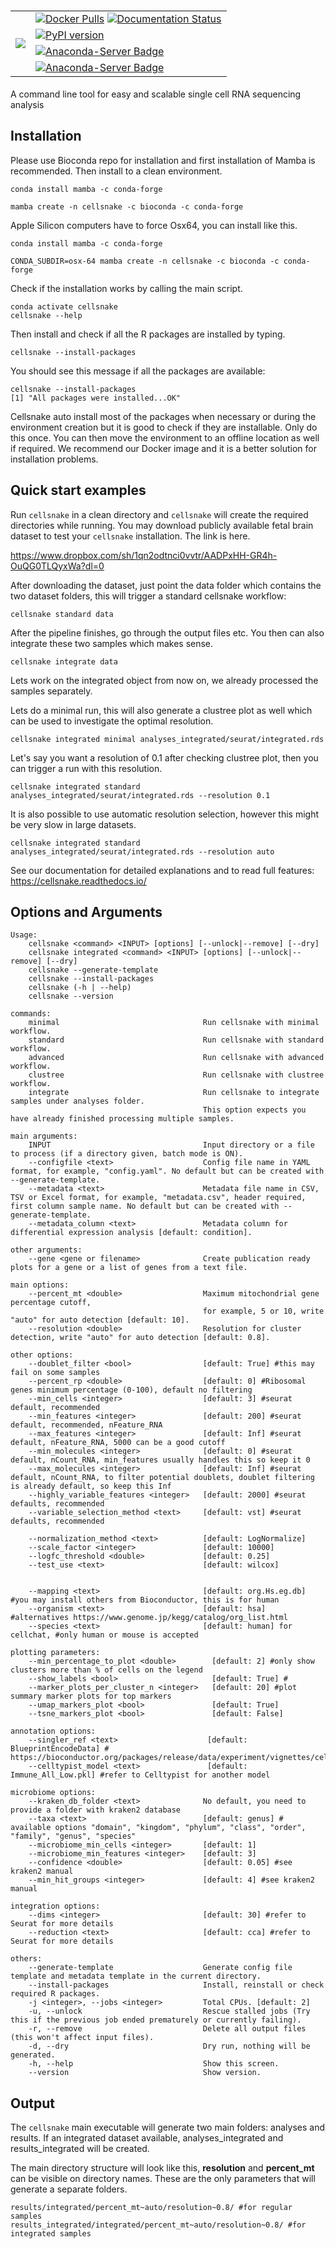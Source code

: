 # <table border="0" cellspacing="0" cellpadding="0"> <tbody> <tr> <td rowspan="4"> <img src="cellsnake-logo-blue-small.png"> </td> <td> [![Docker Pulls](https://img.shields.io/docker/pulls/sinanugur/cellsnake)](https://hub.docker.com/r/sinanugur/cellsnake) [![Documentation Status](https://readthedocs.org/projects/cellsnake/badge/?version=latest)](https://cellsnake.readthedocs.io/en/latest/?badge=latest)  </td>  </tr> <tr>    <td> [![PyPI version](https://badge.fury.io/py/cellsnake.svg)](https://badge.fury.io/py/cellsnake) </td>  </tr>  <tr>    <td> [![Anaconda-Server Badge](https://anaconda.org/bioconda/cellsnake/badges/latest_release_relative_date.svg)](https://anaconda.org/bioconda/cellsnake) </td>  </tr>  <tr>    <td> [![Anaconda-Server Badge](https://anaconda.org/bioconda/cellsnake/badges/downloads.svg)](https://anaconda.org/bioconda/cellsnake)  </td>  </tr></tbody></table>

A command line tool for easy and scalable single cell RNA sequencing analysis  


Installation
------------

Please use Bioconda repo for installation and first installation of Mamba is recommended. Then install to a clean environment.
```
conda install mamba -c conda-forge

mamba create -n cellsnake -c bioconda -c conda-forge

```

Apple Silicon computers have to force Osx64, you can install like this.

```
conda install mamba -c conda-forge

CONDA_SUBDIR=osx-64 mamba create -n cellsnake -c bioconda -c conda-forge

```


Check if the installation works by calling the main script.  
```
conda activate cellsnake
cellsnake --help
```

Then install and check if all the R packages are installed by typing. 
```
cellsnake --install-packages
```


You should see this message if all the packages are available:
```
cellsnake --install-packages
[1] "All packages were installed...OK"
```

Cellsnake auto install most of the packages when necessary or during the environment creation but it is good to check if they are installable. 
Only do this once. You can then move the environment to an offline location as well if required. We recommend our Docker image and it is a better solution for installation problems.

Quick start examples
-------------------
Run `cellsnake` in a clean directory and `cellsnake` will create the required directories while running. You may download publicly available fetal brain dataset to test your `cellsnake` installation. The link is here.

https://www.dropbox.com/sh/1qn2odtnci0vvtr/AADPxHH-GR4h-OuQG0TLQyxWa?dl=0

After downloading the dataset, just point the data folder which contains the two dataset folders, this will trigger a standard cellsnake workflow:
```
cellsnake standard data
```

After the pipeline finishes, go through the output files etc. You then can also integrate these two samples which makes sense.
```
cellsnake integrate data
```

Lets work on the integrated object from now on, we already processed the samples separately. 

Lets do a minimal run, this will also generate a clustree plot as well which can be used to investigate the optimal resolution.
```
cellsnake integrated minimal analyses_integrated/seurat/integrated.rds
```

Let's say you want a resolution of 0.1 after checking clustree plot, then you can trigger a run with this resolution.
```
cellsnake integrated standard analyses_integrated/seurat/integrated.rds --resolution 0.1
```

It is also possible to use automatic resolution selection, however this might be very slow in large datasets.
```
cellsnake integrated standard analyses_integrated/seurat/integrated.rds --resolution auto
```

See our documentation for detailed explanations and to read full features: https://cellsnake.readthedocs.io/

Options and Arguments
---------------------
```
Usage:
    cellsnake <command> <INPUT> [options] [--unlock|--remove] [--dry]
    cellsnake integrated <command> <INPUT> [options] [--unlock|--remove] [--dry]
    cellsnake --generate-template
    cellsnake --install-packages
    cellsnake (-h | --help)
    cellsnake --version

commands:
    minimal                                Run cellsnake with minimal workflow.
    standard                               Run cellsnake with standard workflow.
    advanced                               Run cellsnake with advanced workflow.
    clustree                               Run cellsnake with clustree workflow.
    integrate                              Run cellsnake to integrate samples under analyses folder.
                                           This option expects you have already finished processing multiple samples.

main arguments:
    INPUT                                  Input directory or a file to process (if a directory given, batch mode is ON).
    --configfile <text>                    Config file name in YAML format, for example, "config.yaml". No default but can be created with --generate-template.
    --metadata <text>                      Metadata file name in CSV, TSV or Excel format, for example, "metadata.csv", header required, first column sample name. No default but can be created with --generate-template.
    --metadata_column <text>               Metadata column for differential expression analysis [default: condition].

other arguments:
    --gene <gene or filename>              Create publication ready plots for a gene or a list of genes from a text file.

main options:
    --percent_mt <double>                  Maximum mitochondrial gene percentage cutoff,
                                           for example, 5 or 10, write "auto" for auto detection [default: 10].
    --resolution <double>                  Resolution for cluster detection, write "auto" for auto detection [default: 0.8].

other options:
    --doublet_filter <bool>                [default: True] #this may fail on some samples
    --percent_rp <double>                  [default: 0] #Ribosomal genes minimum percentage (0-100), default no filtering
    --min_cells <integer>                  [default: 3] #seurat default, recommended
    --min_features <integer>               [default: 200] #seurat default, recommended, nFeature_RNA
    --max_features <integer>               [default: Inf] #seurat default, nFeature_RNA, 5000 can be a good cutoff
    --min_molecules <integer>              [default: 0] #seurat default, nCount_RNA, min_features usually handles this so keep it 0
    --max_molecules <integer>              [default: Inf] #seurat default, nCount_RNA, to filter potential doublets, doublet filtering is already default, so keep this Inf
    --highly_variable_features <integer>   [default: 2000] #seurat defaults, recommended
    --variable_selection_method <text>     [default: vst] #seurat defaults, recommended

    --normalization_method <text>          [default: LogNormalize]
    --scale_factor <integer>               [default: 10000]
    --logfc_threshold <double>             [default: 0.25]
    --test_use <text>                      [default: wilcox]


    --mapping <text>                       [default: org.Hs.eg.db] #you may install others from Bioconductor, this is for human
    --organism <text>                      [default: hsa] #alternatives https://www.genome.jp/kegg/catalog/org_list.html
    --species <text>                       [default: human] for cellchat, #only human or mouse is accepted

plotting parameters:
    --min_percentage_to_plot <double>        [default: 2] #only show clusters more than % of cells on the legend
    --show_labels <bool>                     [default: True] #
    --marker_plots_per_cluster_n <integer>   [default: 20] #plot summary marker plots for top markers
    --umap_markers_plot <bool>               [default: True]
    --tsne_markers_plot <bool>               [default: False]

annotation options:
    --singler_ref <text>                    [default: BlueprintEncodeData] # https://bioconductor.org/packages/release/data/experiment/vignettes/celldex/inst/doc/userguide.html#1_Overview
    --celltypist_model <text>               [default: Immune_All_Low.pkl] #refer to Celltypist for another model

microbiome options:
    --kraken_db_folder <text>              No default, you need to provide a folder with kraken2 database
    --taxa <text>                          [default: genus] # available options "domain", "kingdom", "phylum", "class", "order", "family", "genus", "species"
    --microbiome_min_cells <integer>       [default: 1]
    --microbiome_min_features <integer>    [default: 3]
    --confidence <double>                  [default: 0.05] #see kraken2 manual
    --min_hit_groups <integer>             [default: 4] #see kraken2 manual

integration options:
    --dims <integer>                       [default: 30] #refer to Seurat for more details
    --reduction <text>                     [default: cca] #refer to Seurat for more details

others:
    --generate-template                    Generate config file template and metadata template in the current directory.
    --install-packages                     Install, reinstall or check required R packages.
    -j <integer>, --jobs <integer>         Total CPUs. [default: 2]
    -u, --unlock                           Rescue stalled jobs (Try this if the previous job ended prematurely or currently failing).
    -r, --remove                           Delete all output files (this won't affect input files).
    -d, --dry                              Dry run, nothing will be generated.
    -h, --help                             Show this screen.
    --version                              Show version.
```


Output
------
The `cellsnake` main executable will generate two main folders: analyses and results. If an integrated dataset available, analyses_integrated and results_integrated will be created.  

The main directory structure will look like this, __resolution__ and __percent_mt__ can be visible on directory names. These are the only parameters that will generate a separate folders.

```
results/integrated/percent_mt~auto/resolution~0.8/ #for regular samples
results_integrated/integrated/percent_mt~auto/resolution~0.8/ #for integrated samples
```


